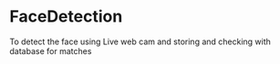 # FaceDetection
To detect the face using Live web cam and storing and checking with database for matches

